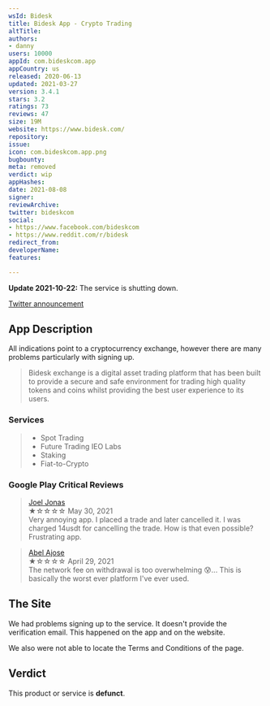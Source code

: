 ```yaml
---
wsId: Bidesk
title: Bidesk App - Crypto Trading
altTitle: 
authors:
- danny
users: 10000
appId: com.bideskcom.app
appCountry: us
released: 2020-06-13
updated: 2021-03-27
version: 3.4.1
stars: 3.2
ratings: 73
reviews: 47
size: 19M
website: https://www.bidesk.com/
repository: 
issue: 
icon: com.bideskcom.app.png
bugbounty: 
meta: removed
verdict: wip
appHashes: 
date: 2021-08-08
signer: 
reviewArchive: 
twitter: bideskcom
social:
- https://www.facebook.com/bideskcom
- https://www.reddit.com/r/bidesk
redirect_from: 
developerName: 
features: 

---
```


**Update 2021-10-22:** The service is shutting down. 

[Twitter announcement](https://twitter.com/bideskcom/status/1443118839886016515)

## App Description

All indications point to a cryptocurrency exchange, however there are many problems particularly with signing up.

> Bidesk exchange is a digital asset trading platform that has been built to provide a secure and safe environment for trading high quality tokens and coins whilst providing the best user experience to its users. 

### Services

> - Spot Trading
> - Future Trading IEO Labs
> - Staking
> - Fiat-to-Crypto

### Google Play Critical Reviews

> [Joel Jonas](https://play.google.com/store/apps/details?id=com.bideskcom.app&reviewId=gp%3AAOqpTOESEl-ikQ8GJCpGMBHBThc-mLiyk9lTdL7nFMeA9nGqVs4Qm85CnIQ2k-lmYuFpRkbDKA_59oe-nT9ZPOw)<br>
  ★☆☆☆☆ May 30, 2021 <br>
       Very annoying app. I placed a trade and later cancelled it. I was charged 14usdt for cancelling the trade. How is that even possible? Frustrating app.
       
> [Abel Ajose](https://play.google.com/store/apps/details?id=com.bideskcom.app&reviewId=gp%3AAOqpTOH26FIsMTHlrsq_zfluqJ3w4kUafw8sYx3UVrPRAzeXgkF3h1LKwXJ4fatomzkHqWrGw8BlokCUgMADWWE)<br>
  ★☆☆☆☆ April 29, 2021 <br>
       The network fee on withdrawal is too overwhelming 😰... This is basically the worst ever platform I've ever used. 

## The Site

We had problems signing up to the service. It doesn't provide the verification email. This happened on the app and on the website.

We also were not able to locate the Terms and Conditions of the page.

## Verdict

This product or service is **defunct**.

